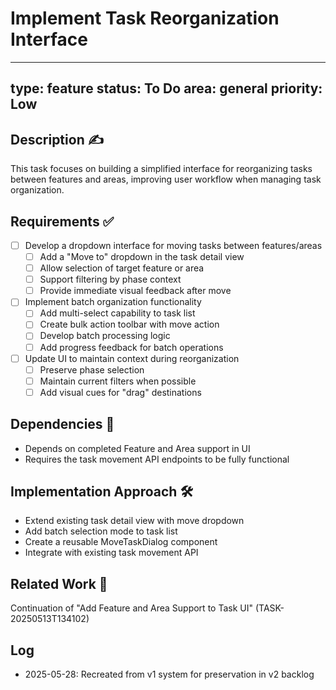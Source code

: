 # Implement Task Reorganization Interface

---
type: feature
status: To Do
area: general
priority: Low
---

## Description ✍️

This task focuses on building a simplified interface for reorganizing tasks between features and areas, improving user workflow when managing task organization.

## Requirements ✅

- [ ] Develop a dropdown interface for moving tasks between features/areas
  - [ ] Add a "Move to" dropdown in the task detail view
  - [ ] Allow selection of target feature or area
  - [ ] Support filtering by phase context
  - [ ] Provide immediate visual feedback after move

- [ ] Implement batch organization functionality
  - [ ] Add multi-select capability to task list
  - [ ] Create bulk action toolbar with move action
  - [ ] Develop batch processing logic
  - [ ] Add progress feedback for batch operations

- [ ] Update UI to maintain context during reorganization
  - [ ] Preserve phase selection
  - [ ] Maintain current filters when possible
  - [ ] Add visual cues for "drag" destinations

## Dependencies 🔄

- Depends on completed Feature and Area support in UI
- Requires the task movement API endpoints to be fully functional

## Implementation Approach 🛠️

- Extend existing task detail view with move dropdown
- Add batch selection mode to task list
- Create a reusable MoveTaskDialog component
- Integrate with existing task movement API

## Related Work 🔗

Continuation of "Add Feature and Area Support to Task UI" (TASK-20250513T134102)

## Log
- 2025-05-28: Recreated from v1 system for preservation in v2 backlog
